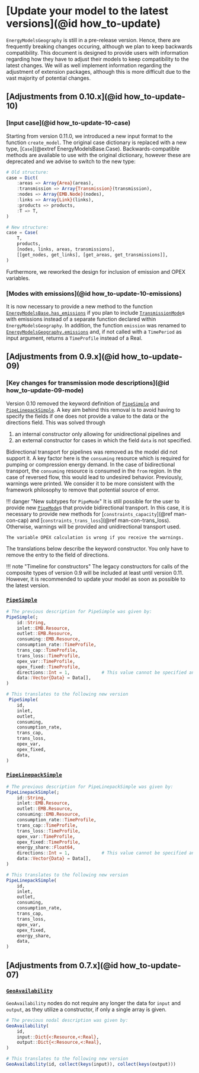 # [Update your model to the latest versions](@id how_to-update)

`EnergyModelsGeography` is still in a pre-release version.
Hence, there are frequently breaking changes occuring, although we plan to keep backwards compatibility.
This document is designed to provide users with information regarding how they have to adjust their models to keep compatibility to the latest changes.
We will as well implement information regarding the adjustment of extension packages, although this is more difficult due to the vast majority of potential changes.

## [Adjustments from 0.10.x](@id how_to-update-10)

### [Input case](@id how_to-update-10-case)

Starting from version 0.11.0, we introduced a new input format to the function `create_model`.
The original case dictionary is replaced with a new type, [`Case`](@extref EnergyModelsBase.Case).
Backwards-compatible methods are available to use with the original dictionary, however these are deprecated and we advise to switch to the new type:

```julia
# Old structure:
case = Dict(
    :areas => Array{Area}(areas),
    :transmission => Array{Transmission}(transmission),
    :nodes => Array{EMB.Node}(nodes),
    :links => Array{Link}(links),
    :products => products,
    :T => T,
)

# New structure:
case = Case(
    T,
    products,
    [nodes, links, areas, transmissions],
    [[get_nodes, get_links], [get_areas, get_transmissions]],
)
```

Furthermore, we reworked the design for inclusion of emission and OPEX variables.

### [Modes with emissions](@id how_to-update-10-emissions)

It is now necessary to provide a new method to the function [`EnergyModelsBase.has_emissions`](@ref) if you plan to include [`TransmissionMode`](@ref)s with emissions instead of a separate function declared within `EnergyModelsGeography`.
In addition, the function `emission` was renamed to [`EnergyModelsGeography.emissions`](@ref) and, if not called with a `TimePeriod` as input argument, returns a `TimeProfile` instead of a Real.

## [Adjustments from 0.9.x](@id how_to-update-09)

### [Key changes for transmission mode descriptions](@id how_to-update-09-mode)

Version 0.10 removed the keyword definition of [`PipeSimple`](@ref) and [`PipeLinepackSimple`](@ref).
A key aim behind this removal is to avoid having to specify the fields if one does not provide a value to the data or the directions field.
This was solved through

1. an internal constructor only allowing for unidirectional pipelines and
2. an external constructor for cases in which the field `data` is not specified.

Bidirectional transport for pipelines was removed as the model did not support it.
A key factor here is the `consuming` resource which is required for pumping or compression energy demand.
In the case of bidirectional transport, the `consuming` resource is consumed in the `from` region.
In the case of reversed flow, this would lead to undesired behavior.
Previously, warnings were printed.
We consider it to be more consistent with the framework philosophy to remove that potential source of error.

!!! danger "New subtypes for `PipeMode`"
    It is still possible for the user to provide new [`PipeMode`](@ref)s that provide bidirectional transport.
    In this case, it is necessary to provide new methods for [`constraints_capacity`](@ref man-con-cap) and [`constraints_trans_loss`](@ref man-con-trans_loss).
    Otherwise, warnings will be provided and unidirectional transport used.

    The variable OPEX calculation is wrong if you receive the warnings.

The translations below describe the keyword constructor.
You only have to remove the entry to the field of directions.

!!! note "Timeline for constructors"
    The legacy constructors for calls of the composite types of version 0.9 will be included at least until version 0.11.
    However, it is recommended to update your model as soon as possible to the latest version.

### [`PipeSimple`](@ref)

```julia
# The previous description for PipeSimple was given by:
PipeSimple(;
    id::String,
    inlet::EMB.Resource,
    outlet::EMB.Resource,
    consuming::EMB.Resource,
    consumption_rate::TimeProfile,
    trans_cap::TimeProfile,
    trans_loss::TimeProfile,
    opex_var::TimeProfile,
    opex_fixed::TimeProfile,
    directions::Int = 1,            # This value cannot be specified any longer
    data::Vector{Data} = Data[],
)

# This translates to the following new version
 PipeSimple(
    id,
    inlet,
    outlet,
    consuming,
    consumption_rate,
    trans_cap,
    trans_loss,
    opex_var,
    opex_fixed,
    data,
)
```

### [`PipeLinepackSimple`](@ref)

```julia
# The previous description for PipeLinepackSimple was given by:
PipeLinepackSimple(;
    id::String,
    inlet::EMB.Resource,
    outlet::EMB.Resource,
    consuming::EMB.Resource,
    consumption_rate::TimeProfile,
    trans_cap::TimeProfile,
    trans_loss::TimeProfile,
    opex_var::TimeProfile,
    opex_fixed::TimeProfile,
    energy_share::Float64,
    directions::Int = 1,            # This value cannot be specified any longer
    data::Vector{Data} = Data[],
)

# This translates to the following new version
PipeLinepackSimple(
    id,
    inlet,
    outlet,
    consuming,
    consumption_rate,
    trans_cap,
    trans_loss,
    opex_var,
    opex_fixed,
    energy_share,
    data,
)
```

## [Adjustments from 0.7.x](@id how_to-update-07)

### [`GeoAvailability`](@ref)

`GeoAvailability` nodes do not require any longer the data for `input` and `output`, as they utilize a constructor, if only a single array is given.

```julia
# The previous nodal description was given by:
GeoAvailability(
    id,
    input::Dict{<:Resource,<:Real},
    output::Dict{<:Resource,<:Real},
)

# This translates to the following new version
GeoAvailability(id, collect(keys(input)), collect(keys(output)))
```
